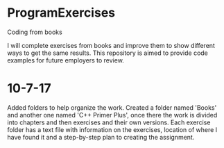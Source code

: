 # ProgramExercises
Coding from books

I will complete exercises from books and improve them to show different ways to get the same results. This repository is aimed to provide code examples for future employers to review.

# 10-7-17
Added folders to help organize the work. Created a folder named 'Books' and another one named 'C++ Primer Plus', once there the work is divided into chapters and then exercises and their own versions. Each exercise folder has a text file with information on the exercises, location of where I have found it and a step-by-step plan to creating the assignment.
